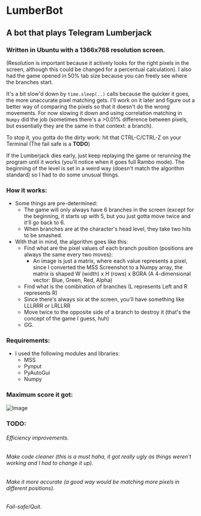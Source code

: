 # LumberBot
## A bot that plays Telegram Lumberjack

### Written in Ubuntu with a 1366x768 resolution screen.
(Resolution is important because it actively looks for the right pixels in the screen, although this could be changed for a percentual calculation). I also had the game opened in 50% tab size because you can freely see where the branches start.

It's a bit slow'd down by `time.sleep(..)` calls because the quicker it goes, the more unaccurate pixel matching gets.
I'll work on it later and figure out a better way of comparing the pixels so that it doesn't do the wrong movements. 
For now slowing it down and using correlation matching in `Numpy` did the job (sometimes there's a >0.01% difference between pixels, but essentially they are the same in that context: a branch).

To stop it, you gotta do the dirty work: hit that CTRL-C/CTRL-Z on your Terminal
(The fail safe is a **TODO**)

If the Lumberjack dies early, just keep replaying the game or rerunning the program until it works (you'll notice when it goes full Rambo mode).
The beginning of the level is set in a weird way (doesn't match the algorithm standard) so I had to do some unusual things.

### How it works:
- Some things are pre-determined:
  - The game will only always have 6 branches in the screen (except for the beginning, it starts up with 5, but you just gotta    move twice and it'll go back to 6.
  - When branches are at the character's head level, they take two hits to be smashed.
- With that in mind, the algorithm goes like this:
  - Find what are the pixel values of each branch position (positions are always the same every two moves):
    - An image is just a matrix, where each value represents a pixel, since I converted the MSS Screenshot to a Numpy      array, the matrix is shaped W (width) x H (rows) x BGRA (A 4-dimensional vector: Blue, Green, Red, Alpha)
  - Find what is the combination of branches (L represents Left and R represents R)
  - Since there's always six at the screen, you'll have something like LLLRRR or LRLLRR
  - Move twice to the opposite side of a branch to destroy it (that's the concept of the game I guess, huh)
  - GG.

### Requirements:
- I used the following modules and libraries:
	- MSS
	- Pynput
	- PyAutoGui
	- Numpy

### Maximum score it got:

![Image](https://i.imgur.com/sT7GBFC.jpg)

### TODO:
  ######  Efficiency improvements.
  ######  Make code cleaner (this is a must haha, it got really ugly as things weren't working and I had to change it up).
  ######  Make it more accurate (a good way would be matching more pixels in different positions).
  ######  Fail-safe/Quit.
